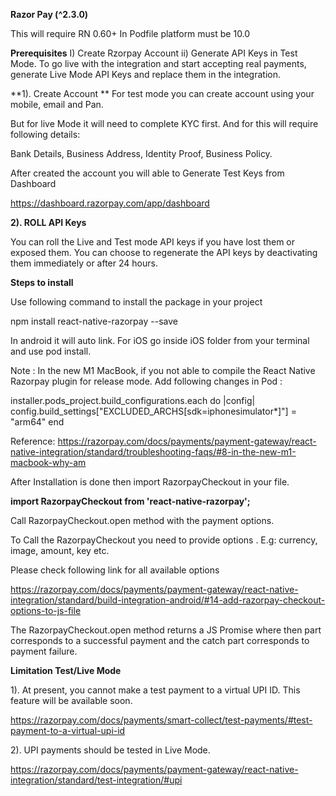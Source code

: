 **Razor Pay (^2.3.0)**

This will require RN 0.60+
In Podfile platform must be 10.0

**Prerequisites**
 I) Create Rzorpay Account
ii) Generate API Keys in Test Mode. To go live with the integration and start accepting real payments, generate Live Mode API Keys and replace them in the integration.



**1). Create Account  **
 For test  mode  you can create account using your mobile, email and Pan.

But for live Mode it will need to complete KYC first. And for this will require following details:

Bank Details, Business Address, Identity Proof, Business Policy.


After created the account you will able to Generate Test Keys from Dashboard 

https://dashboard.razorpay.com/app/dashboard


**2). ROLL API Keys**
      
  You can roll the Live and Test mode API keys if you have lost them or exposed them. You can choose to regenerate the API keys by deactivating them immediately or after 24 hours.



**Steps to install**

Use following command to install the package in your project

npm install react-native-razorpay --save

In android it will auto link. For iOS go inside iOS folder from your terminal and use pod install.

Note : In the new M1 MacBook, if you not able to compile the React Native Razorpay plugin for release mode.
     Add following changes in Pod : 

installer.pods_project.build_configurations.each do |config|
config.build_settings["EXCLUDED_ARCHS[sdk=iphonesimulator*]"] = "arm64"
end

Reference: https://razorpay.com/docs/payments/payment-gateway/react-native-integration/standard/troubleshooting-faqs/#8-in-the-new-m1-macbook-why-am



After Installation is done then import RazorpayCheckout in your file.

**import RazorpayCheckout from 'react-native-razorpay';**

Call RazorpayCheckout.open method with the payment options.

To Call the RazorpayCheckout you need to provide options .
   E.g: currency, image, amount, key etc.

  Please check following link for all available options

https://razorpay.com/docs/payments/payment-gateway/react-native-integration/standard/build-integration-android/#14-add-razorpay-checkout-options-to-js-file


The  RazorpayCheckout.open method returns a JS Promise where then part corresponds to a successful payment and the catch part corresponds to payment failure.
   
	

**Limitation Test/Live Mode**

1). At present, you cannot make a test payment to a virtual UPI ID. This feature will be available soon.

https://razorpay.com/docs/payments/smart-collect/test-payments/#test-payment-to-a-virtual-upi-id


2). UPI payments should be tested in Live Mode.

https://razorpay.com/docs/payments/payment-gateway/react-native-integration/standard/test-integration/#upi



